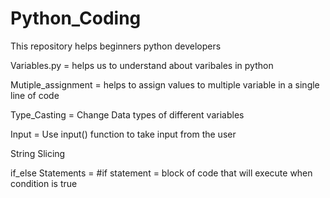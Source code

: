 # Python_Coding
This repository helps beginners python developers


Variables.py = helps us to understand about varibales in python 

Mutiple_assignment = helps to assign values to multiple variable in a single line of code

Type_Casting = Change Data types of different variables

Input = Use input() function to take input from the user

String Slicing

if_else Statements = #if statement = block of code that will execute when condition is true 
